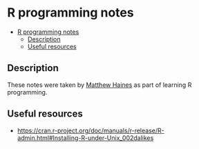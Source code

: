 # R programming notes

- [R programming notes](#r-programming-notes)
  - [Description](#description)
  - [Useful resources](#useful-resources)

## Description

These notes were taken by [ Matthew Haines](hainesm6@gmail.com) as part of learning R programming.

## Useful resources

- https://cran.r-project.org/doc/manuals/r-release/R-admin.html#Installing-R-under-Unix_002dalikes
